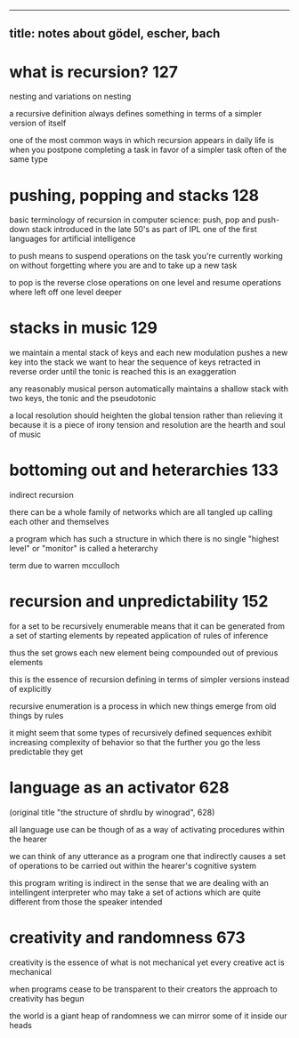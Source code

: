 ----
title: notes about gödel, escher, bach
----

# what is recursion? 127

nesting and variations on nesting

a recursive definition always defines something
in terms of a simpler version of itself

one of the most common ways in which recursion appears in daily life
is when you postpone completing a task
in favor of a simpler task
often of the same type

# pushing, popping and stacks 128

basic terminology of recursion in computer science:
push, pop and push-down stack
introduced in the late 50's as part of IPL
one of the first languages for artificial intelligence

to push means to suspend operations on the task you're currently working on
without forgetting where you are
and to take up a new task

to pop is the reverse
close operations on one level
and resume operations where left off one level deeper

# stacks in music 129

we maintain a mental stack of keys
and each new modulation pushes a new key into the stack
we want to hear the sequence of keys retracted in reverse order
until the tonic is reached
this is an exaggeration 

any reasonably musical person automatically maintains a shallow stack
with two keys, the tonic and the pseudotonic

a local resolution should heighten the global tension rather than relieving it
because it is a piece of irony
tension and resolution are the hearth and soul of music

# bottoming out and heterarchies 133

indirect recursion

there can be a whole family of networks which are all tangled up
calling each other and themselves

a program which has such a structure
in which there is no single "highest level" or "monitor"
is called a heterarchy

term due to warren mcculloch

# recursion and unpredictability 152

for a set to be recursively enumerable
means that it can be generated from a set of starting elements
by repeated application of rules of inference

thus the set grows
each new element being compounded out of previous elements

this is the essence of recursion
defining in terms of simpler versions
instead of explicitly

recursive enumeration is a process in which
new things emerge from old things by rules

it might seem that
some types of recursively defined sequences
exhibit increasing complexity of behavior
so that the further you go the less predictable they get

# language as an activator 628

(original title "the structure of shrdlu by winograd", 628)

all language use can be though of as
a way of activating procedures within the hearer

we can think of any utterance as a program
one that indirectly causes a set of operations to be carried out
within the hearer's cognitive system

this program writing is indirect in the sense that
we are dealing with an intellingent interpreter
who may take a set of actions which are quite different
from those the speaker intended

# creativity and randomness 673

creativity is the essence of what is not mechanical
yet every creative act is mechanical

when programs cease to be transparent to their creators
the approach to creativity has begun

the world is a giant heap of randomness
we can mirror some of it inside our heads

